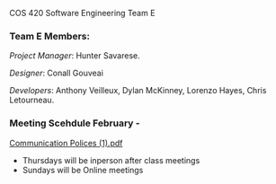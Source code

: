 COS 420 Software Engineering Team E

### Team E Members: 

_Project Manager_: Hunter Savarese.

_Designer_: Conall Gouveai

_Developers_: Anthony Veilleux, Dylan McKinney, Lorenzo Hayes, Chris Letourneau.

### Meeting Scehdule February - 

 [Communication Polices (1).pdf](https://github.com/user-attachments/files/18791199/Communication.Polices.1.pdf)

- Thursdays will be inperson after class meetings
- Sundays will be Online meetings
